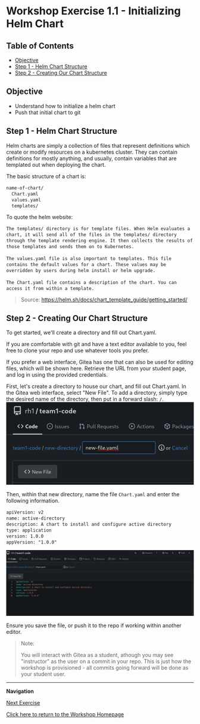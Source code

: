 # Workshop Exercise 1.1 - Initializing Helm Chart

## Table of Contents

* [Objective](#objective)
* [Step 1 - Helm Chart Structure](#step-1---helm-chart-structure)
* [Step 2 - Creating Our Chart Structure](#step-2---creating-our-chart-structure)

## Objective

* Understand how to initialize a helm chart
* Push that initial chart to git

## Step 1 - Helm Chart Structure
Helm charts are simply a collection of files that represent definitions which create or modify resources on a kubernetes cluster. They can contain definitions for mostly anything, and usually, contain variables that are templated out when deploying the chart.

The basic structure of a chart is:
```
name-of-chart/
  Chart.yaml
  values.yaml
  templates/
```

To quote the helm website:
```
The templates/ directory is for template files. When Helm evaluates a chart, it will send all of the files in the templates/ directory through the template rendering engine. It then collects the results of those templates and sends them on to Kubernetes.

The values.yaml file is also important to templates. This file contains the default values for a chart. These values may be overridden by users during helm install or helm upgrade.

The Chart.yaml file contains a description of the chart. You can access it from within a template.
```

> Source: https://helm.sh/docs/chart_template_guide/getting_started/

## Step 2 - Creating Our Chart Structure
To get started, we'll create a directory and fill out Chart.yaml.

If you are comfortable with git and have a text editor available to you, feel free to clone your repo and use whatever tools you prefer.

If you prefer a web interface, Gitea has one that can also be used for editing files, which will be shown here. Retrieve the URL from your student page, and log in using the provided credentials.

First, let's create a directory to house our chart, and fill out Chart.yaml. In the Gitea web interface, select "New File". To add a directory, simply type the desired name of the directory, then put in a forward slash: `/`.
![Gitea New Directory](../.images/gitea-add-directory.png)

Then, within that new directory, name the file `Chart.yaml` and enter the following information.

```
apiVersion: v2
name: active-directory
description: A chart to install and configure active directory
type: application
version: 1.0.0
appVersion: "1.0.0"
```
![Populate Chart Yaml](../.images/populate-chart-yaml.png)

Ensure you save the file, or push it to the repo if working within another editor.

> Note:
>
> You will interact with Gitea as a student, athough you may see "instructor" as the user on a commit in your repo. This is just how the workshop is provisioned - all commits going forward will be done as your student user.

---
**Navigation**

[Next Exercise](../1.2-adding-vm-templates/)

[Click here to return to the Workshop Homepage](../../README.md)
